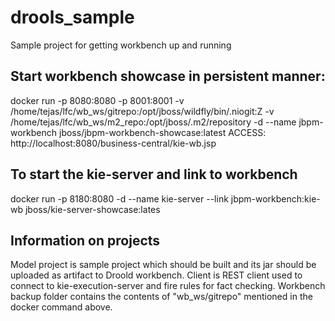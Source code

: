 # drools_sample
Sample project for getting workbench up and running

## Start workbench showcase in persistent manner:
docker run -p 8080:8080 -p 8001:8001 -v /home/tejas/lfc/wb_ws/gitrepo:/opt/jboss/wildfly/bin/.niogit:Z  -v /home/tejas/lfc/wb_ws/m2_repo:/opt/jboss/.m2/repository -d --name jbpm-workbench jboss/jbpm-workbench-showcase:latest
ACCESS: http://localhost:8080/business-central/kie-wb.jsp

## To start the kie-server and link to workbench
docker run -p 8180:8080 -d --name kie-server --link jbpm-workbench:kie-wb jboss/kie-server-showcase:lates

## Information on projects
Model project is sample project which should be built and its jar should be uploaded as artifact to Droold workbench.
Client is REST client used to connect to kie-execution-server and fire rules for fact checking.
Workbench backup folder contains the contents of "wb_ws/gitrepo" mentioned in the docker command above.
